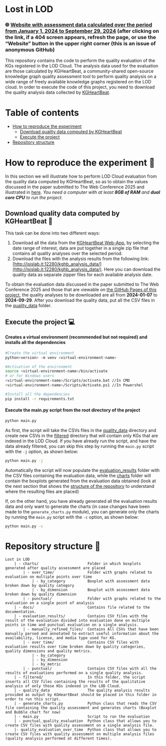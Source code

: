 # Lost in LOD 

### 🌐 [Website with assessment data calculated over the period from January 1, 2024 to September 29, 2024](https://anonymous.4open.science/w/Lost-in-LOD-45AF/) (after clicking on the link, if a 404 screen appears, refresh the page, or use the “Website” button in the upper right corner (this is an issue of anonymous GitHub)

This repository contains the code to perform the quality evaluation of the KGs registered in the LOD Cloud. The analysis data used for the evaluation are those calculated by KGHeartBeat, a community-shared open-source knowledge graph quality assessment tool to perform quality analysis on a wide range of freely available knowledge graphs registered on the LOD cloud. In order to execute the code of this project, you need to download the quality analysis data collected by [KGHeartBeat](https://github.com/isislab-unisa/KGHeartbeat). 

# Table of contents
- [How to reproduce the experiment](#how-to-reproduce-the-experiment-)
    - [Download quality data computed by KGHeartBeat](#download-quality-data-computed-by-kgheartbeat-)
    - [Execute the project](#execute-the-project-)
- [Repository structure](#repository-structure-)

# How to reproduce the experiment 🔬
In this section we will illustrate how to perform LOD Cloud evaluation from the quality data computed by KGHeartBeat, so as to obtain the values discussed in the paper submitted to The Web Conference 2025 and illustrated in [here](https://anonymous.4open.science/w/Lost-in-LOD-45AF/).
*You need a computer with at least **8GB of RAM** and **dual core CPU** to run the project.*
## Download quality data computed by KGHeartBeat 📂 
This task can be done into two different ways:
1. Download all the data from the [KGHeartBeat Web-App](http://www.isislab.it:12280/kgheartbeat/pages/Download), by selecting the date range of interest, data are put together in a single zip file that contains all quality analyses over the selected period. 
2. Download the files with the analysis results from the following link: [http://isislab.it:12280/kghb_analysis_data/](http://isislab.it:12280/kghb_analysis_data/). Here you can download the quality data as separate zipper files for each available analysis date.

To obtain the evaluation data discussed in the paper submitted to The Web Conference 2025 and those that are viewable on [the GitHub Pages of this project](https://anonymous.4open.science/w/Lost-in-LOD-45AF/), the quality analyses to be downloaded are all from **2024-01-07** to **2024-09-29**. After you download the quality data, put all the CSV files in the [quality_data](./quality_data/) folder.

## Execute the project 💻
#### Creates a virtual environment (recommended but not required) and installs all the dependencies
```sh
#Create the virtual environment
python<version> -m venv <virtual-environment-name>

#Activation of the environment
source <virtual-environment-name>/bin/activate 
# or for Windows users
<virtual-environment-name>/Scripts/activate.bat //In CMD
<virtual-environment-name>/Scripts/Activate.ps1 //In Powershel

#Install all the dependencies
pip install -r requirements.txt
```
#### Execute the main.py script from the root directory of the project
```sh
python main.py
```
As first, the script will take the CSVs files in the [quality_data](./quality_data/) directory and create new CSVs in the [filtered](./filtered/) directory that will contain only KGs that are indexed in the LOD Cloud. 
If you have already run the script, and have the data already filtered, you can skip this step by running the ```main.py``` script with the ```-j``` option, as shown below:
```sh
python main.py -j
```

Automatically the script will now populate the [evaluation_results](./evaluation_results/) folder with the CSV files containing the evaluation data, while the [charts](./charts/) folder will contain the boxplots generated from the evaluation data obtained (look at the next section that shows the [structure of the repository](#repository-structure-) to understand where the resulting files are placed)

If, on the other hand, you have already generated all the evaluation results data and only want to generate the charts (in case changes have been made to the ```generate_charts.py``` module), you can generate only the charts by running the ```main.py``` script with the ```-c``` option, as shown below:
```sh
python main.py -c
```


# Repository structure 🌳
```
Lost in LOD
    | - charts/                      Folder in which boxplots generated after quality assessment are placed
        | - over_time/               Folder with graphs related to evaluation on multiple points over time
            | - by_category          Boxplot with assessment data broken down by quality category
            | - by_dimension         Boxplot with assessment data broken down by quality dimension
        | - punctual/                Folder with graphs related to the evaluation on a single point of analysis
    | - docs/                        Contains file related to the documentation.
    | - evaluation_results/          Contains CSV files with the result of the evaluation divided into evaluation done on multiple points in time and punctual evaluation on a single analysis.
        | - manually_refined_files/  Contains All CSVs that have been manually parsed and annotated to extract useful information about the availability, license, and media type used for KG.
        | - over_time/               Contains CSV files with evaluation results over time broken down by quality categories, quality dimensions and quality metrics.
            | - by_category
            | - by_dimension
            | - by_metric
        | - punctual/                Contains CSV files with all the results of evaluations performed on a single quality analysis.
    | - filtered/                    In this folder, the script inserts all CSV files containing the results of the qualitative analysis of only those KGs indexed in the LOD Cloud.
    | - quality_data                 The quality analysis results provided as output by KGHeartBeat should be placed in this folder in order to run this script.
    | - generate_charts.py           Python class that reads the CSV file containing the quality assessment and generates charts (Boxplot and Bubble chart for now)
    | - main.py                      Script to run the evaluation
    | - punctual_quality_evaluation  Python class that allows you to create CSV files with quality assessment on a single analysis file.
    |- quality_evaluation_over_time  Python class that allows you to create CSV files with quality assessment on multiple analysis files (quality analysis performed at different times).
    
```